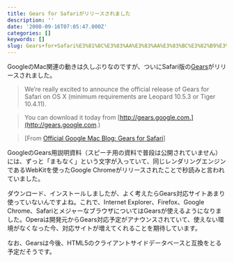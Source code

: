 ```yaml
---
title: Gears for Safariがリリースされました
description: ''
date: '2008-09-16T07:05:47.000Z'
categories: []
keywords: []
slug: Gears+for+Safari%E3%81%8C%E3%83%AA%E3%83%AA%E3%83%BC%E3%82%B9%E3%81%95%E3%82%8C%E3%81%BE%E3%81%97%E3%81%9F
---
```

GoogleのMac関連の動きは久しぶりなのですが、ついにSafari版の[Gears](http://gears.google.com)がリリースされました。

> We’re really excited to announce the official release of Gears for Safari on OS X (minimum requirements are Leopard 10.5.3 or Tiger 10.4.11).

> You can download it today from [http://gears.google.com.](http://gears.google.com.)

> \[From [Official Google Mac Blog: Gears for Safari](http://googlemac.blogspot.com/2008/09/gears-for-safari.html)\]

GoogleのGears用説明資料（スピーチ用の資料で普段は公開されていません）には、ずっと「まもなく」という文字が入っていて、同じレンダリングエンジンであるWebKitを使ったGoogle Chromeがリリースされたことで秒読みと言われていました。

ダウンロード、インストールしましたが、よく考えたらGears対応サイトあまり使っていないんですよね。これで、Internet Explorer、Firefox、Google Chrome、SafariとメジャーなブラウザについてはGearsが使えるようになりました。Operaは開発元からGears対応予定がアナウンスされていて、使えない環境がなくなった今、対応サイトが増えてくれることを期待しています。

なお、Gearsは今後、HTML5のクライアントサイドデータベースと互換をとる予定だそうです。